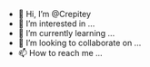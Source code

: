 - 👋 Hi, I’m @Crepitey
- 👀 I’m interested in ...
- 🌱 I’m currently learning ...
- 💞️ I’m looking to collaborate on ...
- 📫 How to reach me ...

<!---
Crepitey/Crepitey is a ✨ special ✨ repository because its `README.md` (this file) appears on your GitHub profile.
You can click the Preview link to take a look at your changes.
--->
